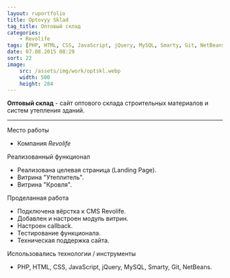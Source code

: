 ```yaml
---
layout: ruportfolio
title: Optovyy Sklad
tag_title: Оптовый склад
categories:
    - Revolife
tags: [PHP, HTML, CSS, JavaScript, jQuery, MySQL, Smarty, Git, NetBeans]
date: 07.08.2015 08:29
sort: 22
image: 
    src: /assets/img/work/optskl.webp 
    width: 500
    height: 284
---
```


**Оптовый склад** - сайт оптового склада строительных материалов и систем утепления зданий.

---

Место работы

* Компания _Revolife_

Реализованный функционал

* Реализована целевая страница (Landing Page).
* Витрина "Утеплитель".
* Витрина "Кровля".

Проделанная работа

* Подключена вёрстка к CMS Revolife.
* Добавлен и настроен модуль витрин.
* Настроен сallback.
* Тестирование функционала.
* Техническая поддержка сайта.

Использовались технологии / инструменты

* PHP, HTML, CSS, JavaScript, jQuery, MySQL, Smarty, Git, NetBeans.


